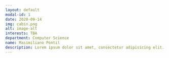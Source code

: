 ```yaml
---
layout: default
modal-id: 1
date: 2020-09-14
img: cabin.png
alt: image-alt
interests: TBA
department: Computer Science
name: Masimiliano Pontil
description: Lorem ipsum dolor sit amet, consectetur adipisicing elit. Mollitia neque assumenda ipsam nihil, molestias magnam, recusandae quos quis inventore quisquam velit asperiores, vitae? Reprehenderit soluta, eos quod consequuntur itaque. Nam.
---
```

